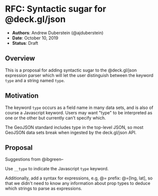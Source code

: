 # RFC: Syntactic sugar for @deck.gl/json

* **Authors**: Andrew Duberstein (@ajduberstein)
* **Date**: October 10, 2019
* **Status**: Draft


## Overview

This is a proposal for adding syntactic sugar to the @deck.gl/json expression parser which will let the user distinguish
between the keyword `type` and a string named `type`.


## Motivation

The keyword `type` occurs as a field name in many data sets, and is also of course a Javascript keyword.
Users may want "type" to be interpreted as one or the other but currently can't specify which.

The GeoJSON standard includes type in the top-level JSON, so most GeoJSON data sets break when ingested by the deck.gl/json API.

## Proposal

Suggestions from @ibgreen–

Use `__type` to indicate the Javascript `type` keyword.

Additionally, add a syntax for expressions, e.g, @= prefix: @=[lng, lat], so that we didn't need to know any information about
prop types to deduce which strings to parse as expressions.
